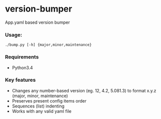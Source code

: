 # version-bumper
App.yaml based version bumper

### Usage:

`./bump.py [-h] {major,minor,maintenance}`

### Requirements

* Python3.4

### Key features

* Changes any number-based version (eg. 12, 4.2, 5.081.3) to format x.y.z (major, minor, maintenance)
* Preserves present config items order
* Sequences (list) indenting
* Works with any valid yaml file

